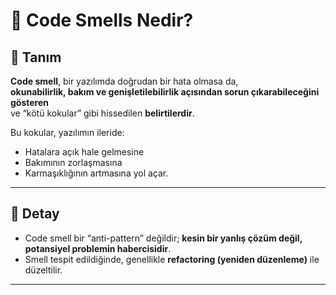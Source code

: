 # 👃 Code Smells Nedir?

## 📌 Tanım
**Code smell**, bir yazılımda doğrudan bir hata olmasa da,  
**okunabilirlik, bakım ve genişletilebilirlik açısından sorun çıkarabileceğini gösteren**  
ve “kötü kokular” gibi hissedilen **belirtilerdir**.

Bu kokular, yazılımın ileride:
- Hatalara açık hale gelmesine
- Bakımının zorlaşmasına
- Karmaşıklığının artmasına yol açar.

---

## 🧩 Detay
- Code smell bir “anti-pattern” değildir; **kesin bir yanlış çözüm değil, potansiyel problemin habercisidir**.
- Smell tespit edildiğinde, genellikle **refactoring (yeniden düzenleme)** ile düzeltilir.

---